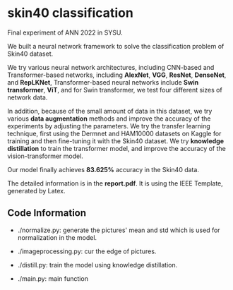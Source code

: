 # skin40 classification

Final experiment of ANN 2022 in SYSU.

We built a neural network framework to solve the classification problem of Skin40 dataset. 

We try various neural network architectures, including CNN-based and Transformer-based networks, including **AlexNet**, **VGG**, **ResNet**, **DenseNet**, and **RepLKNet**, Transformer-based neural networks include **Swin transformer**, **ViT**, and for Swin transformer, we test four different sizes of network data. 

In addition, because of the small amount of data in this dataset, we try various **data augmentation** methods and improve the accuracy of the experiments by adjusting the parameters. We try the transfer learning technique, first using the Dermnet and HAM10000 datasets on Kaggle for training and then fine-tuning it with the Skin40 dataset. We try **knowledge distillation** to train the transformer model, and improve the accuracy of the vision-transformer model. 

Our model finally achieves **83.625%** accuracy in the Skin40 data.

The detailed information is in the **report.pdf**. It is using the IEEE Template, generated by Latex.

## Code Information

- ./normalize.py: generate the pictures' mean and std which is used for normalization in the model.

- ./imageprocessing.py: cur the edge of pictures.

- ./distill.py: train the model using knowledge distillation.

- ./main.py: main function
